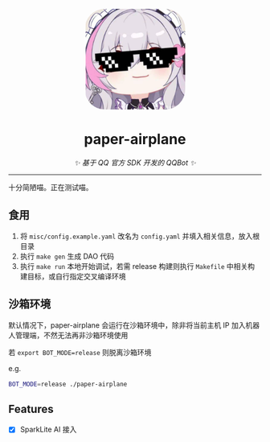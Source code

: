 <p align="center">
    <img src="misc/avatar.png" width="200" height="200" alt="paper-airplane" style="border-radius: 40px 40px 40px 40px;">
</p>

<div align="center">

# paper-airplane

_✨ 基于 QQ 官方 SDK 开发的 QQBot ✨_

</div>

---

十分简陋喵。正在测试喵。

## 食用

1. 将 `misc/config.example.yaml` 改名为 `config.yaml` 并填入相关信息，放入根目录
2. 执行 `make gen` 生成 DAO 代码
3. 执行 `make run` 本地开始调试，若需 release 构建则执行 `Makefile` 中相关构建目标，或自行指定交叉编译环境

## 沙箱环境

默认情况下，paper-airplane 会运行在沙箱环境中，除非将当前主机 IP 加入机器人管理端，不然无法再非沙箱环境使用

若 `export BOT_MODE=release` 则脱离沙箱环境

e.g.

```bash
BOT_MODE=release ./paper-airplane
```

## Features

- [x] SparkLite AI 接入
